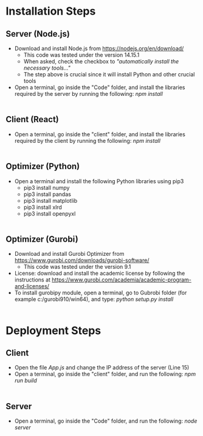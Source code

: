 # Installation Steps

## Server (Node.js)
- Download and install Node.js from https://nodejs.org/en/download/
    - This code was tested under the version 14.15.1
    - When asked, check the checkbox to <i>"automatically install the necessary tools..."</i> 
    - The step above is crucial since it will install Python and other crucial tools
- Open a terminal, go inside the "Code" folder, and install the libraries required by the server by running the following: <i>npm install</i>
<br><br>

## Client (React)
- Open a terminal, go inside the "client" folder, and install the libraries required by the client by running the following: <i>npm install</i>
<br><br>


## Optimizer (Python)
- Open a terminal and install the following Python libraries using pip3
    - pip3 install numpy
    - pip3 install pandas
    - pip3 install matplotlib 
    - pip3 install xlrd
    - pip3 install openpyxl
<br><br>

## Optimizer (Gurobi)
- Download and install Gurobi Optimizer from https://www.gurobi.com/downloads/gurobi-software/
    - This code was tested under the version 9.1
- License: download and install the academic license by following the instructions at https://www.gurobi.com/academia/academic-program-and-licenses/
- To install gurobipy module, open a terminal, go to Gubrobi folder (for example c:/gurobi910/win64), and type: <i>python setup.py install</i>
<br><br>


# Deployment Steps

## Client 
- Open the file <i>App.js</i> and change the IP address of the server (Line 15) 
- Open a terminal, go inside the "client" folder, and run the following: <i>npm run build</i>
<br><br>

## Server
 - Open a terminal, go inside the "Code" folder, and run the following: <i>node server</i>
<br><br>




